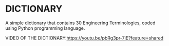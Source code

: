 # DICTIONARY
A simple dictionary that contains 30 Engineering Terminologies, coded using Python programming language.

VIDEO OF THE DICTIONARY:https://youtu.be/pbRg3pr-7iE?feature=shared
